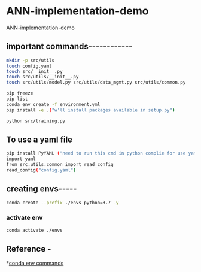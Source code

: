 # ANN-implementation-demo
ANN-implementation-demo

## important commands------------
```bash
mkdir -p src/utils
touch config.yaml
touch src/__init__.py
touch src/utils/__init__.py
touch src/utils/model.py src/utils/data_mgmt.py src/utils/common.py

pip freeze
pip list
conda env create -f environment.yml
pip install -e .("w'll install packages available in setup.py")

python src/training.py
```

## To use a yaml file
```bash
pip install PyYAML ("need to run this cmd in python complie for use yaml ")
import yaml
from src.utils.common import read_config
read_config("config.yaml")
```

## creating envs-----

```bash
conda create --prefix ./envs python=3.7 -y
```
### activate env

```bash
conda activate ./envs
```

## Reference -

*[conda env commands](https://conda.io/projects/conda/en/latest/user-guide/tasks/manage-environments.html#)